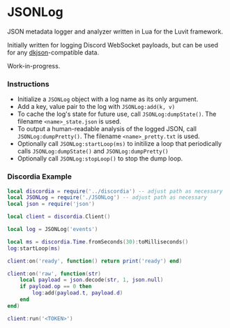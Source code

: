 # JSONLog

JSON metadata logger and analyzer written in Lua for the Luvit framework.

Initially written for logging Discord WebSocket payloads, but can be used for any [dkjson](http://dkolf.de/src/dkjson-lua.fsl/home)-compatible data.

Work-in-progress.

### Instructions

- Initialize a `JSONLog` object with a log name as its only argument.
- Add a key, value pair to the log with `JSONLog:add(k, v)`
- To cache the log's state for future use, call `JSONLog:dumpState()`. The filename `<name>_state.json` is used.
- To output a human-readable analysis of the logged JSON, call `JSONLog:dumpPretty()`. The filename `<name>_pretty.txt` is used.
- Optionally call `JSONLog:startLoop(ms)` to initilize a loop that periodically calls `JSONLog:dumpState()` and `JSONLog:dumpPretty()`
- Optionally call `JSONLog:stopLoop()` to stop the dump loop.

### Discordia Example

```lua
local discordia = require('../discordia') -- adjust path as necessary
local JSONLog = require('./JSONLog') -- adjust path as necessary
local json = require('json')

local client = discordia.Client()

local log = JSONLog('events')

local ms = discordia.Time.fromSeconds(30):toMilliseconds()
log:startLoop(ms)

client:on('ready', function() return print('ready') end)

client:on('raw', function(str)
	local payload = json.decode(str, 1, json.null)
	if payload.op == 0 then
		log:add(payload.t, payload.d)
	end
end)

client:run('<TOKEN>')
```

